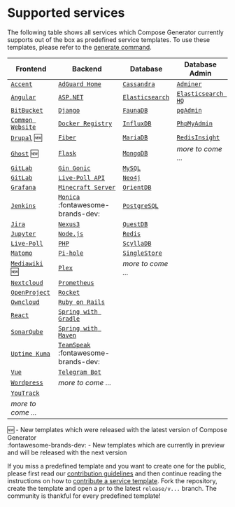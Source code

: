 # Supported services

The following table shows all services which Compose Generator currently supports out of the box as predefined service templates. To use these templates, please refer to the [generate command](../usage/generate).

| Frontend                                                                                                                                                      | Backend                                                                                                                                                              | Database                                                                                                                                                      | Database Admin                                                                                                                                                   |
| ------------------------------------------------------------------------------------------------------------------------------------------------------------- | -------------------------------------------------------------------------------------------------------------------------------------------------------------------- | ------------------------------------------------------------------------------------------------------------------------------------------------------------- | ---------------------------------------------------------------------------------------------------------------------------------------------------------------- |
| [`Accent`](https://github.com/compose-generator/compose-generator/tree/release/v1.4.x/predefined-services/frontend/accent)                                    | [`AdGuard Home`](https://github.com/compose-generator/compose-generator/tree/release/v1.4.x/predefined-services/backend/adguard-home)                                | [`Cassandra`](https://github.com/compose-generator/compose-generator/tree/release/v1.4.x/predefined-services/database/cassandra)                              | [`Adminer`](https://github.com/compose-generator/compose-generator/tree/release/v1.4.x/predefined-services/db-admin/adminer)                                     |
| [`Angular`](https://github.com/compose-generator/compose-generator/tree/release/v1.4.x/predefined-services/frontend/angular)                                  | [`ASP.NET`](https://github.com/compose-generator/compose-generator/tree/release/v1.4.x/predefined-services/backend/aspnet)                                           | [`Elasticsearch`](https://github.com/compose-generator/compose-generator/tree/release/v1.4.x/predefined-services/database/elasticsearch)                      | [`Elasticsearch HQ`](https://github.com/compose-generator/compose-generator/tree/release/v1.4.x/predefined-services/db-admin/elasticsearch-hq)                   |
| [`BitBucket`](https://github.com/compose-generator/compose-generator/tree/release/v1.4.x/predefined-services/frontend/bitbucket)                              | [`Django`](https://github.com/compose-generator/compose-generator/tree/release/v1.4.x/predefined-services/backend/django)                                            | [`FaunaDB`](https://github.com/compose-generator/compose-generator/tree/release/v1.4.x/predefined-services/database/faunadb)                                  | [`pgAdmin`](https://github.com/compose-generator/compose-generator/tree/release/v1.4.x/predefined-services/db-admin/pgadmin)                                     |
| [`Common Website`](https://github.com/compose-generator/compose-generator/tree/release/v1.4.x/predefined-services/frontend/common-website)                    | [`Docker Registry`](https://github.com/compose-generator/compose-generator/tree/release/v1.4.x/predefined-services/backend/docker-registry)                          | [`InfluxDB`](https://github.com/compose-generator/compose-generator/tree/release/v1.4.x/predefined-services/database/influxdb)                                | [`PhpMyAdmin`](https://github.com/compose-generator/compose-generator/tree/release/v1.4.x/predefined-services/db-admin/phpmyadmin)                               |
| [`Drupal`](https://github.com/compose-generator/compose-generator/tree/release/v1.4.x/predefined-services/frontend/drupal) :new:                              | [`Fiber`](https://github.com/compose-generator/compose-generator/tree/release/v1.4.x/predefined-services/backend/fiber)                                              | [`MariaDB`](https://github.com/compose-generator/compose-generator/tree/release/v1.4.x/predefined-services/database/mariadb)                                  | [`RedisInsight`](https://github.com/compose-generator/compose-generator/tree/release/v1.4.x/predefined-services/db-admin/redis-insight)                          |
| [`Ghost`](https://github.com/compose-generator/compose-generator/tree/release/v1.4.x/predefined-services/frontend/ghost) :new:                                | [`Flask`](https://github.com/compose-generator/compose-generator/tree/release/v1.4.x/predefined-services/backend/flask)                                              | [`MongoDB`](https://github.com/compose-generator/compose-generator/tree/release/v1.4.x/predefined-services/database/mongodb)                                  | *more to come ...*                                                                                                                                               |
| [`GitLab`](https://github.com/compose-generator/compose-generator/tree/release/v1.4.x/predefined-services/frontend/gitlab)                                    | [`Gin Gonic`](https://github.com/compose-generator/compose-generator/tree/release/v1.4.x/predefined-services/backend/gin)                                            | [`MySQL`](https://github.com/compose-generator/compose-generator/tree/release/v1.4.x/predefined-services/database/mysql)                                      |                                                                                                                                                                  |
| [`GitLab`](https://github.com/compose-generator/compose-generator/tree/release/v1.4.x/predefined-services/frontend/gitlab)                                    | [`Live-Poll API`](https://github.com/compose-generator/compose-generator/tree/release/v1.4.x/predefined-services/backend/live-poll-api)                              | [`Neo4j`](https://github.com/compose-generator/compose-generator/tree/release/v1.4.x/predefined-services/database/neo4j)                                      |                                                                                                                                                                  |
| [`Grafana`](https://github.com/compose-generator/compose-generator/tree/release/v1.4.x/predefined-services/frontend/grafana)                                  | [`Minecraft Server`](https://github.com/compose-generator/compose-generator/tree/release/v1.4.x/predefined-services/backend/minecraft-server)                        | [`OrientDB`](https://github.com/compose-generator/compose-generator/tree/release/v1.4.x/predefined-services/database/orientdb)                                |                                                                                                                                                                  |
| [`Jenkins`](https://github.com/compose-generator/compose-generator/tree/release/v1.4.x/predefined-services/frontend/jenkins)                                  | [`Monica`](https://github.com/compose-generator/compose-generator/tree/release/v1.4.x/predefined-services/backend/monica) :fontawesome-brands-dev:                   | [`PostgreSQL`](https://github.com/compose-generator/compose-generator/tree/release/v1.4.x/predefined-services/database/postgres)                              |                                                                                                                                                                  |
| [`Jira`](https://github.com/compose-generator/compose-generator/tree/release/v1.4.x/predefined-services/frontend/jira)                                        | [`Nexus3`](https://github.com/compose-generator/compose-generator/tree/release/v1.4.x/predefined-services/backend/nexus)                                             | [`QuestDB`](https://github.com/compose-generator/compose-generator/tree/release/v1.4.x/predefined-services/database/questdb)                                  |                                                                                                                                                                  |
| [`Jupyter`](https://github.com/compose-generator/compose-generator/tree/release/v1.4.x/predefined-services/frontend/jupyter)                                  | [`Node.js`](https://github.com/compose-generator/compose-generator/tree/release/v1.4.x/predefined-services/backend/node)                                             | [`Redis`](https://github.com/compose-generator/compose-generator/tree/release/v1.4.x/predefined-services/database/redis)                                      |                                                                                                                                                                  |
| [`Live-Poll`](https://github.com/compose-generator/compose-generator/tree/release/v1.4.x/predefined-services/frontend/live-poll)                              | [`PHP`](https://github.com/compose-generator/compose-generator/tree/release/v1.4.x/predefined-services/backend/php)                                                  | [`ScyllaDB`](https://github.com/compose-generator/compose-generator/tree/release/v1.4.x/predefined-services/database/scylladb)                                |                                                                                                                                                                  |
| [`Matomo`](https://github.com/compose-generator/compose-generator/tree/release/v1.4.x/predefined-services/frontend/matomo)                                    | [`Pi-hole`](https://github.com/compose-generator/compose-generator/tree/release/v1.4.x/predefined-services/backend/pi-hole)                                          | [`SingleStore`](https://github.com/compose-generator/compose-generator/tree/release/v1.4.x/predefined-services/database/singlestore)                          |                                                                                                                                                                  |
| [`Mediawiki`](https://github.com/compose-generator/compose-generator/tree/release/v1.4.x/predefined-services/frontend/mediawiki) :new:                        | [`Plex`](https://github.com/compose-generator/compose-generator/tree/release/v1.4.x/predefined-services/backend/plex)                                                | *more to come ...*                                                                                                                                            |                                                                                                                                                                  |
| [`Nextcloud`](https://github.com/compose-generator/compose-generator/tree/release/v1.4.x/predefined-services/frontend/nextcloud)                              | [`Prometheus`](https://github.com/compose-generator/compose-generator/tree/release/v1.4.x/predefined-services/backend/prometheus)                                    |                                                                                                                                                               |                                                                                                                                                                  |
| [`OpenProject`](https://github.com/compose-generator/compose-generator/tree/release/v1.4.x/predefined-services/frontend/openproject)                          | [`Rocket`](https://github.com/compose-generator/compose-generator/tree/release/v1.4.x/predefined-services/backend/rocket)                                            |                                                                                                                                                               |                                                                                                                                                                  |
| [`Owncloud`](https://github.com/compose-generator/compose-generator/tree/release/v1.4.x/predefined-services/frontend/owncloud)                                | [`Ruby on Rails`](https://github.com/compose-generator/compose-generator/tree/release/v1.4.x/predefined-services/backend/rails)                                      |                                                                                                                                                               |                                                                                                                                                                  |
| [`React`](https://github.com/compose-generator/compose-generator/tree/release/v1.4.x/predefined-services/frontend/react)                                      | [`Spring with Gradle`](https://github.com/compose-generator/compose-generator/tree/release/v1.4.x/predefined-services/backend/spring-gradle)                         |                                                                                                                                                               |                                                                                                                                                                  |
| [`SonarQube`](https://github.com/compose-generator/compose-generator/tree/release/v1.4.x/predefined-services/frontend/sonarqube)                              | [`Spring with Maven`](https://github.com/compose-generator/compose-generator/tree/release/v1.4.x/predefined-services/backend/spring-maven)                           |                                                                                                                                                               |                                                                                                                                                                  |
| [`Uptime Kuma`](https://github.com/compose-generator/compose-generator/tree/release/v1.4.x/predefined-services/frontend/uptime-kuma)                          | [`TeamSpeak`](https://github.com/compose-generator/compose-generator/tree/release/v1.4.x/predefined-services/backend/teamspeak) :fontawesome-brands-dev:             |                                                                                                                                                               |                                                                                                                                                                  |
| [`Vue`](https://github.com/compose-generator/compose-generator/tree/release/v1.4.x/predefined-services/frontend/vue)                                          | [`Telegram Bot`](https://github.com/compose-generator/compose-generator/tree/release/v1.4.x/predefined-services/backend/telegram-bot)                                |                                                                                                                                                               |                                                                                                                                                                  |
| [`Wordpress`](https://github.com/compose-generator/compose-generator/tree/release/v1.4.x/predefined-services/frontend/wordpress)                              | *more to come ...*                                                                                                                                                   |                                                                                                                                                               |                                                                                                                                                                  |
| [`YouTrack`](https://github.com/compose-generator/compose-generator/tree/release/v1.4.x/predefined-services/frontend/youtrack)                                |                                                                                                                                                                      |                                                                                                                                                               |                                                                                                                                                                  |
| *more to come ...*                                                                                                                                            |                                                                                                                                                                      |                                                                                                                                                               |                                                                                                                                                                  |

:new: - New templates which were released with the latest version of Compose Generator <br>
:fontawesome-brands-dev: - New templates which are currently in preview and will be released with the next version

If you miss a predefined template and you want to create one for the public, please first read our [contribution guidelines](../contributing) and then continue reading the instructions on how to [contribute a service template](https://github.com/compose-generator/compose-generator/blob/docs/supported-services-page/predefined-services/README.md). Fork the repository, create the template and open a pr to the latest `release/v...` branch. The community is thankful for every predefined template!